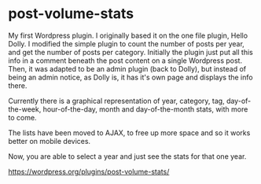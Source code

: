# post-volume-stats
My first Wordpress plugin. I originally based it on the one file plugin, Hello Dolly. I modified the simple plugin to count the number of posts per year, and get the number of posts per category. Initially the plugin just put all this info in a comment beneath the post content on a single Wordpress post. Then, it was adapted to be an admin plugin (back to Dolly), but instead of being an admin notice, as Dolly is, it has it's own page and displays the info there.

Currently there is a graphical representation of year, category, tag, day-of-the-week, hour-of-the-day, month and day-of-the-month stats, with more to come.

The lists have been moved to AJAX, to free up more space and so it works better on mobile devices. 

Now, you are able to select a year and just see the stats for that one year. 

https://wordpress.org/plugins/post-volume-stats/
